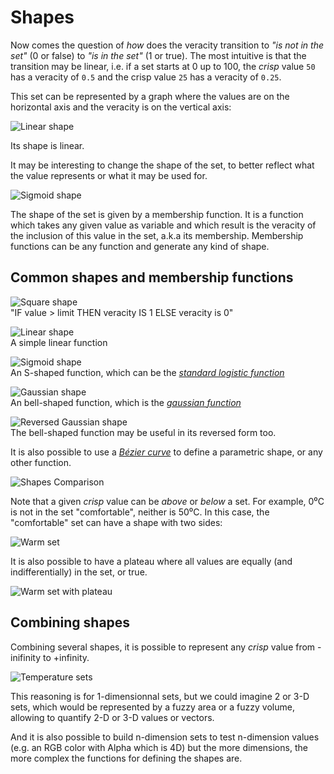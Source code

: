 # Shapes

Now comes the question of *how* does the veracity transition to *"is not in the set"* (0 or false) to *"is in the set"* (1 or true). The most intuitive is that the transition may be linear, i.e. if a set starts at 0 up to 100, the *crisp* value `50` has a veracity of `0.5` and the crisp value `25`  has a veracity of `0.25`.

This set can be represented by a graph where the values are on the horizontal axis and the veracity is on the vertical axis:

![Linear shape](https://github.com/Nico-Duduf/DuFuzzyLogic/raw/master/src-docs/images/fuzzy-schemas-linear.png)

Its shape is linear.

It may be interesting to change the shape of the set, to better reflect what the value represents or what it may be used for.

![Sigmoid shape](https://github.com/Nico-Duduf/DuFuzzyLogic/raw/master/src-docs/images/fuzzy-texture-Sigmoid.png)

The shape of the set is given by a membership function. It is a function which takes any given value as variable and which result is the veracity of the inclusion of this value in the set, a.k.a its membership. Membership functions can be any function and generate any kind of shape.

## Common shapes and membership functions

![Square shape](https://github.com/Nico-Duduf/DuFuzzyLogic/raw/master/src-docs/images/fuzzy-texture-Square.png)  
"IF value > limit THEN veracity IS 1 ELSE veracity is 0"

![Linear shape](https://github.com/Nico-Duduf/DuFuzzyLogic/raw/master/src-docs/images/fuzzy-schemas-linear.png)  
A simple linear function

![Sigmoid shape](https://github.com/Nico-Duduf/DuFuzzyLogic/raw/master/src-docs/images/fuzzy-texture-Sigmoid.png)  
An S-shaped function, which can be the [*standard logistic function*](https://en.wikipedia.org/wiki/Logistic_function)

![Gaussian shape](https://github.com/Nico-Duduf/DuFuzzyLogic/raw/master/src-docs/images/fuzzy-texture-Bell.png)  
An bell-shaped function, which is the [*gaussian function*](https://en.wikipedia.org/wiki/Gaussian_function)

![Reversed Gaussian shape](https://github.com/Nico-Duduf/DuFuzzyLogic/raw/master/src-docs/images/fuzzy-schemas-inverseBell.png)  
The bell-shaped function may be useful in its reversed form too.

It is also possible to use a [*Bézier curve*](https://en.wikipedia.org/wiki/B%C3%A9zier_curve) to define a parametric shape, or any other function.

![Shapes Comparison](https://github.com/Nico-Duduf/DuFuzzyLogic/raw/master/src-docs/images/fuzzy-schemas-comparison.png)

Note that a given *crisp* value can be *above* or *below* a set. For example, 0⁰C is not in the set "comfortable", neither is 50⁰C. In this case, the "comfortable" set can have a shape with two sides:

![Warm set](https://github.com/Nico-Duduf/DuFuzzyLogic/raw/master/src-docs/images/fuzzy-schemas-warmset.png)

It is also possible to have a plateau where all values are equally (and indifferentially) in the set, or true.

![Warm set with plateau](https://github.com/Nico-Duduf/DuFuzzyLogic/raw/master/src-docs/images/fuzzy-schemas-warmSetPlateau.png)

## Combining shapes

Combining several shapes, it is possible to represent any *crisp* value from -inifinity to +infinity.

![Temperature sets](https://github.com/Nico-Duduf/DuFuzzyLogic/blob/master/src-docs/images/fuzzy-TemperatureSets-Logic.png)

This reasoning is for 1-dimensionnal sets, but we could imagine 2 or 3-D sets, which would be represented by a fuzzy area or a fuzzy volume, allowing to quantify 2-D or 3-D values or vectors.

And it is also possible to build n-dimension sets to test n-dimension values (e.g. an RGB color with Alpha which is 4D) but the more dimensions, the more complex the functions for defining the shapes are.
